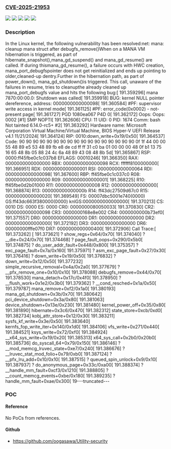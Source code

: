 ### [CVE-2025-21953](https://cve.mitre.org/cgi-bin/cvename.cgi?name=CVE-2025-21953)
![](https://img.shields.io/static/v1?label=Product&message=Linux&color=blue)
![](https://img.shields.io/static/v1?label=Version&message=&color=brightgreen)
![](https://img.shields.io/static/v1?label=Version&message=6.13%20&color=brightgreen)
![](https://img.shields.io/static/v1?label=Version&message=6607c17c6c5e029da03a90085db22daf518232bf%20&color=brightgreen)
![](https://img.shields.io/static/v1?label=Vulnerability&message=n%2Fa&color=blue)

### Description

In the Linux kernel, the following vulnerability has been resolved:net: mana: cleanup mana struct after debugfs_remove()When on a MANA VM hibernation is triggered, as part of hibernate_snapshot(),mana_gd_suspend() and mana_gd_resume() are called. If during thismana_gd_resume(), a failure occurs with HWC creation, mana_port_debugfspointer does not get reinitialized and ends up pointing to older,cleaned-up dentry.Further in the hibernation path, as part of power_down(), mana_gd_shutdown()is triggered. This call, unaware of the failures in resume, tries to cleanupthe already cleaned up  mana_port_debugfs value and hits the following bug:[  191.359296] mana 7870:00:00.0: Shutdown was called[  191.359918] BUG: kernel NULL pointer dereference, address: 0000000000000098[  191.360584] #PF: supervisor write access in kernel mode[  191.361125] #PF: error_code(0x0002) - not-present page[  191.361727] PGD 1080ea067 P4D 0[  191.362172] Oops: Oops: 0002 [#1] SMP NOPTI[  191.362606] CPU: 11 UID: 0 PID: 1674 Comm: bash Not tainted 6.14.0-rc5+ #2[  191.363292] Hardware name: Microsoft Corporation Virtual Machine/Virtual Machine, BIOS Hyper-V UEFI Release v4.1 11/21/2024[  191.364124] RIP: 0010:down_write+0x19/0x50[  191.364537] Code: 90 90 90 90 90 90 90 90 90 90 90 90 90 90 90 90 90 0f 1f 44 00 00 55 48 89 e5 53 48 89 fb e8 de cd ff ff 31 c0 ba 01 00 00 00 <f0> 48 0f b1 13 75 16 65 48 8b 05 88 24 4c 6a 48 89 43 08 48 8b 5d[  191.365867] RSP: 0000:ff45fbe0c1c037b8 EFLAGS: 00010246[  191.366350] RAX: 0000000000000000 RBX: 0000000000000098 RCX: ffffff8100000000[  191.366951] RDX: 0000000000000001 RSI: 0000000000000064 RDI: 0000000000000098[  191.367600] RBP: ff45fbe0c1c037c0 R08: 0000000000000000 R09: 0000000000000001[  191.368225] R10: ff45fbe0d2b01000 R11: 0000000000000008 R12: 0000000000000000[  191.368874] R13: 000000000000000b R14: ff43dc27509d67c0 R15: 0000000000000020[  191.369549] FS:  00007dbc5001e740(0000) GS:ff43dc663f380000(0000) knlGS:0000000000000000[  191.370213] CS:  0010 DS: 0000 ES: 0000 CR0: 0000000080050033[  191.370830] CR2: 0000000000000098 CR3: 0000000168e8e002 CR4: 0000000000b73ef0[  191.371557] DR0: 0000000000000000 DR1: 0000000000000000 DR2: 0000000000000000[  191.372192] DR3: 0000000000000000 DR6: 00000000fffe07f0 DR7: 0000000000000400[  191.372906] Call Trace:[  191.373262]  <TASK>[  191.373621]  ? show_regs+0x64/0x70[  191.374040]  ? __die+0x24/0x70[  191.374468]  ? page_fault_oops+0x290/0x5b0[  191.374875]  ? do_user_addr_fault+0x448/0x800[  191.375357]  ? exc_page_fault+0x7a/0x160[  191.375971]  ? asm_exc_page_fault+0x27/0x30[  191.376416]  ? down_write+0x19/0x50[  191.376832]  ? down_write+0x12/0x50[  191.377232]  simple_recursive_removal+0x4a/0x2a0[  191.377679]  ? __pfx_remove_one+0x10/0x10[  191.378088]  debugfs_remove+0x44/0x70[  191.378530]  mana_detach+0x17c/0x4f0[  191.378950]  ? __flush_work+0x1e2/0x3b0[  191.379362]  ? __cond_resched+0x1a/0x50[  191.379787]  mana_remove+0xf2/0x1a0[  191.380193]  mana_gd_shutdown+0x3b/0x70[  191.380642]  pci_device_shutdown+0x3a/0x80[  191.381063]  device_shutdown+0x13e/0x230[  191.381480]  kernel_power_off+0x35/0x80[  191.381890]  hibernate+0x3c6/0x470[  191.382312]  state_store+0xcb/0xd0[  191.382734]  kobj_attr_store+0x12/0x30[  191.383211]  sysfs_kf_write+0x3e/0x50[  191.383640]  kernfs_fop_write_iter+0x140/0x1d0[  191.384106]  vfs_write+0x271/0x440[  191.384521]  ksys_write+0x72/0xf0[  191.384924]  __x64_sys_write+0x19/0x20[  191.385313]  x64_sys_call+0x2b0/0x20b0[  191.385736]  do_syscall_64+0x79/0x150[  191.386146]  ? __mod_memcg_lruvec_state+0xe7/0x240[  191.386676]  ? __lruvec_stat_mod_folio+0x79/0xb0[  191.387124]  ? __pfx_lru_add+0x10/0x10[  191.387515]  ? queued_spin_unlock+0x9/0x10[  191.387937]  ? do_anonymous_page+0x33c/0xa00[  191.388374]  ? __handle_mm_fault+0xcf3/0x1210[  191.388805]  ? __count_memcg_events+0xbe/0x180[  191.389235]  ? handle_mm_fault+0xae/0x300[  19---truncated---

### POC

#### Reference
No PoCs from references.

#### Github
- https://github.com/oogasawa/Utility-security

